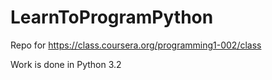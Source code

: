LearnToProgramPython
====================

Repo for https://class.coursera.org/programming1-002/class

Work is done in Python 3.2
